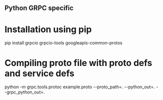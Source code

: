 ## Python GRPC specific

# Installation using pip
pip install grpcio grpcio-tools googleapis-common-protos

# Compiling proto file with proto defs and service defs
python -m grpc.tools.protoc example.proto --proto_path=. --python_out=. --grpc_python_out=.
